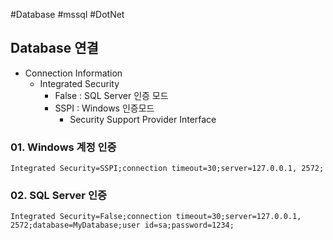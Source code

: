 #Database #mssql #DotNet 

## Database 연결
- Connection Information
	- Integrated Security
		- False : SQL Server 인증 모드
		- SSPI : Windows 인증모드
			- Security Support Provider Interface

### 01. Windows 계정 인증
```
Integrated Security=SSPI;connection timeout=30;server=127.0.0.1, 2572;
```

### 02. SQL Server 인증
```
Integrated Security=False;connection timeout=30;server=127.0.0.1, 2572;database=MyDatabase;user id=sa;password=1234;
```

